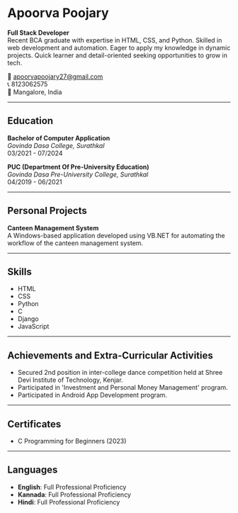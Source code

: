# Apoorva Poojary

**Full Stack Developer**  
Recent BCA graduate with expertise in HTML, CSS, and Python. Skilled in web development and automation. Eager to apply my knowledge in dynamic projects. Quick learner and detail-oriented seeking opportunities to grow in tech.

📧 [apoorvapoojary27@gmail.com](mailto:apoorvapoojary27@gmail.com)  
📞 8123062575  
📍 Mangalore, India

---

## Education

**Bachelor of Computer Application**  
*Govinda Dasa College, Surathkal*  
03/2021 - 07/2024

**PUC (Department Of Pre-University Education)**  
*Govinda Dasa Pre-University College, Surathkal*  
04/2019 - 06/2021

---

## Personal Projects

**Canteen Management System**  
A Windows-based application developed using VB.NET for automating the workflow of the canteen management system.

---

## Skills

- HTML
- CSS
- Python
- C
- Django
- JavaScript

---

## Achievements and Extra-Curricular Activities

- Secured 2nd position in inter-college dance competition held at Shree Devi Institute of Technology, Kenjar.
- Participated in 'Investment and Personal Money Management' program.
- Participated in Android App Development program.

---

## Certificates

- C Programming for Beginners (2023)

---

## Languages

- **English**: Full Professional Proficiency
- **Kannada**: Full Professional Proficiency
- **Hindi**: Full Professional Proficiency
